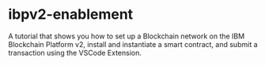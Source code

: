 # ibpv2-enablement
A tutorial that shows you how to set up a Blockchain network on the IBM Blockchain Platform v2, install and instantiate a smart contract, and submit a transaction using the VSCode Extension.
